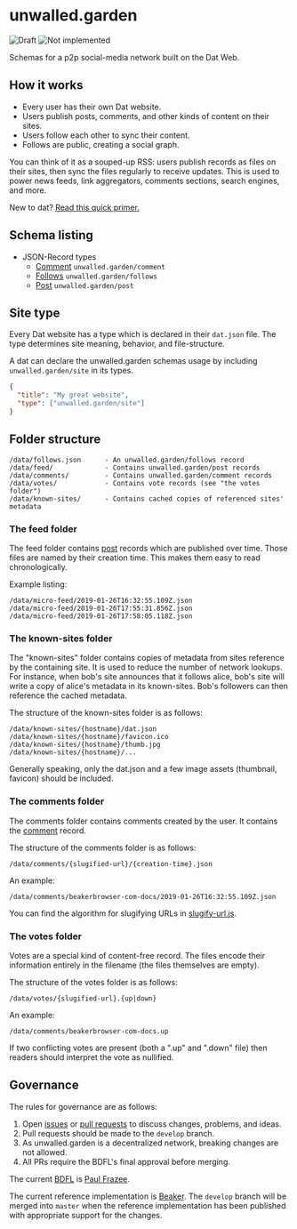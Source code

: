 # unwalled.garden

![Draft](https://img.shields.io/badge/Draft-In%20progress-yellow.svg) ![Not implemented](https://img.shields.io/badge/Status-Not%20implemented-red.svg)

Schemas for a p2p social-media network built on the Dat Web.

## How it works

 - Every user has their own Dat website.
 - Users publish posts, comments, and other kinds of content on their sites.
 - Users follow each other to sync their content.
 - Follows are public, creating a social graph.

You can think of it as a souped-up RSS: users publish records as files on their sites, then sync the files regularly to receive updates. This is used to power news feeds, link aggregators, comments sections, search engines, and more.

New to dat? [Read this quick primer.](./dat-primer.md)

## Schema listing

 - JSON-Record types
   - [Comment](./comment.md) `unwalled.garden/comment`
   - [Follows](./follows.md) `unwalled.garden/follows`
   - [Post](./post.md) `unwalled.garden/post`

## Site type

Every Dat website has a type which is declared in their `dat.json` file. The type determines site meaning, behavior, and file-structure.

A dat can declare the unwalled.garden schemas usage by including `unwalled.garden/site` in its types.

```json
{
  "title": "My great website",
  "type": ["unwalled.garden/site"]
}
```

## Folder structure

```
/data/follows.json      - An unwalled.garden/follows record
/data/feed/             - Contains unwalled.garden/post records
/data/comments/         - Contains unwalled.garden/comment records
/data/votes/            - Contains vote records (see "the votes folder")
/data/known-sites/      - Contains cached copies of referenced sites' metadata
```

### The feed folder

The feed folder contains [post](./post.md) records which are published over time. Those files are named by their creation time. This makes them easy to read chronologically.

Example listing:

```
/data/micro-feed/2019-01-26T16:32:55.109Z.json
/data/micro-feed/2019-01-26T17:55:31.856Z.json
/data/micro-feed/2019-01-26T17:58:05.118Z.json
```

### The known-sites folder

The "known-sites" folder contains copies of metadata from sites reference by the containing site. It is used to reduce the number of network lookups. For instance, when bob's site announces that it follows alice, bob's site will write a copy of alice's metadata in its known-sites. Bob's followers can then reference the cached metadata.

The structure of the known-sites folder is as follows:

```
/data/known-sites/{hostname}/dat.json
/data/known-sites/{hostname}/favicon.ico
/data/known-sites/{hostname}/thumb.jpg
/data/known-sites/{hostname}/...
```

Generally speaking, only the dat.json and a few image assets (thumbnail, favicon) should be included.

### The comments folder

The comments folder contains comments created by the user. It contains the [comment](./comment.md) record.

The structure of the comments folder is as follows:

```
/data/comments/{slugified-url}/{creation-time}.json
```

An example:

```
/data/comments/beakerbrowser-com-docs/2019-01-26T16:32:55.109Z.json
```

You can find the algorithm for slugifying URLs in [slugify-url.js](slugify-url.js).

### The votes folder

Votes are a special kind of content-free record. The files encode their information entirely in the filename (the files themselves are empty).

The structure of the votes folder is as follows:

```
/data/votes/{slugified-url}.{up|down}
```

An example:

```
/data/comments/beakerbrowser-com-docs.up
```

If two conflicting votes are present (both a ".up" and ".down" file) then readers should interpret the vote as nullified.

## Governance

The rules for governance are as follows:

 1. Open [issues](/issues) or [pull requests](/pulls) to discuss changes, problems, and ideas.
 2. Pull requests should be made to the `develop` branch.
 3. As unwalled.garden is a decentralized network, breaking changes are not allowed.
 4. All PRs require the BDFL's final approval before merging.

The current [BDFL](https://en.wikipedia.org/wiki/Benevolent_dictator_for_life) is [Paul Frazee](https://github.com/pfrazee).

The current reference implementation is [Beaker](https://github.com/beakerbrowser/beaker). The `develop` branch will be merged into `master` when the reference implementation has been published with appropriate support for the changes.
